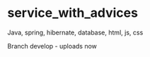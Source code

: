 # service_with_advices
Java, spring, hibernate, database, html, js, css

Branch develop - uploads now

